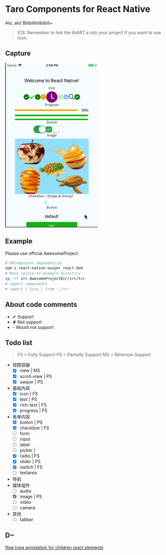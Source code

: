 # Taro Components for React Native

Alo, alo! Bilibilibilibibili~

> IOS: Remember to link the libART.a into your project if you want to use Icon.

## Capture

![image](screenshots/capture.20180531.gif)

## Example

Please use official AwesomeProject.

```bash
# RNComponent dependencies
npm i react-native-swiper react-dom
# Move source to example directory
cp -rf src AwesomeProjectDir/src/tcr
# import components
# import { Icon } from './tcr'
```

## About code comments

- ✔ Support
- ✘ Not support
- \- Would not support

## Todo list

> FS = Fully Support
> PS = Partially Support
> MS = Minimum Support

- 视图容器
  - [x] view | MS
  - [x] scroll-view | PS
  - [x] swiper | PS
- 基础内容
  - [x] icon | FS
  - [x] text | PS
  - [x] rich-text | FS
  - [x] progress | FS
- 表单内容
  - [x] button | PS
  - [x] checkbox | FS
  - [ ] form
  - [ ] input
  - [ ] label
  - [ ] picker | 
  - [x] radio | FS
  - [x] slider | PS
  - [x] switch | FS
  - [ ] textarea
- 导航
- 媒体组件
  - [ ] audio
  - [x] image | PS
  - [ ] video
  - [ ] camera
- 其他
  - [ ] tabbar

## D~

[flow type annotation for children react elements](https://stackoverflow.com/a/42887802)
